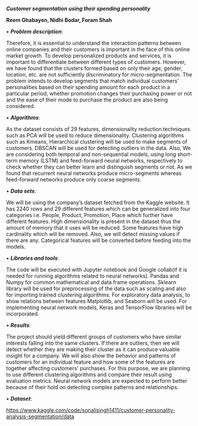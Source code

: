 <b>***Customer segmentation using their spending personality***</b>
  
<b>Reem Ghabayen, Nidhi Bodar, Foram Shah</b>


• ***Problem description***:

Therefore, it is essential to understand the interaction patterns between online companies and their
customers is important in the face of this online market growth. To develop personalized products and
services, it is important to differentiate between different types of customers. However, we have found
that the clusters formed based on only their age, gender, location, etc. are not sufficiently discriminatory
for micro-segmentation. The problem intends to develop segments that match individual customers'
personalities based on their spending amount for each product in a particular period, whether promotion
changes their purchasing power or not and the ease of their mode to purchase the product are also being
considered.


• ***Algorithms***:

As the dataset consists of 29 features, dimensionality reduction techniques such as PCA will be used to
reduce dimensionality. Clustering algorithms such as Kmeans, Hierarchical clustering will be used to
make segments of customers. DBSCAN will be used for detecting outliers in the data. Also, We are
considering both temporal and non-sequential models, using long short-term memory (LSTM) and
feed-forward neural networks, respectively to check whether they can better learn and distinguish
segments or not. As we found that recurrent neural networks produce micro-segments whereas
feed-forward networks produce only coarse segments.


• ***Data sets***:

We will be using the company’s dataset fetched from the Kaggle website. It has 2240 rows and 29
different features which can be generalized into four categories i.e. People, Product, Promotion, Place
which further have different features. High dimensionality is present in the dataset thus the amount of
memory that it uses will be reduced. Some features have high cardinality which will be removed. Also,
we will detect missing values if there are any. Categorical features will be converted before feeding into
the models.

• ***Libraries and tools***:

The code will be executed with Jupyter notebook and Google collab(if it is needed for running algorithms
related to neural networks). Pandas and Numpy for common mathematical and data frame operations.
Sklearn library will be used for preprocessing of the data such as scaling and also for importing trained
clustering algorithms. For exploratory data analysis, to show relations between features Matplotlib, and
Seaborn will be used. For implementing neural network models, Keras and TensorFlow libraries will be
incorporated.

• ***Results***:

The project should yield different groups of customers who have similar interests falling into the same
clusters. If there are outliers, then we will detect whether they are making their cluster as it can produce
valuable insight for a company. We will also show the behavior and patterns of customers for an
individual feature and how some of the features are together affecting customers' purchases. For this
purpose, we are planning to use different clustering algorithms and compare their result using evaluation
metrics. Neural network models are expected to perform better because of their hold on detecting
complex patterns and relationships.


• ***Dataset***:

https://www.kaggle.com/code/sonalisingh1411/customer-personality-analysis-segmentation/data
